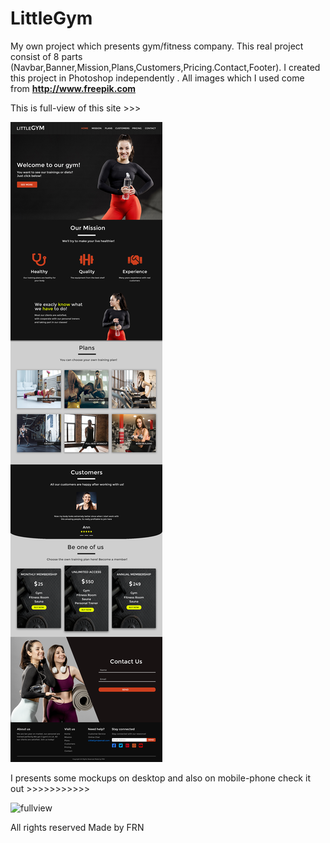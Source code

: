 # LittleGym
My own project which presents gym/fitness company. This real project consist of 8 parts (Navbar,Banner,Mission,Plans,Customers,Pricing.Contact,Footer). I created this project in Photoshop independently . All images which I used come from <b> http://www.freepik.com </b>

This is full-view of this site >>>

![fullview](https://raw.githubusercontent.com/frageno/LittleGym/master/littlegym-project.png)



I presents some mockups on desktop and also on mobile-phone check it out >>>>>>>>>>>

![fullview](https://raw.githubusercontent.com/frageno/LittleGym/master/images/Mockups/mockup.jpg)



All rights reserved 
Made by FRN

